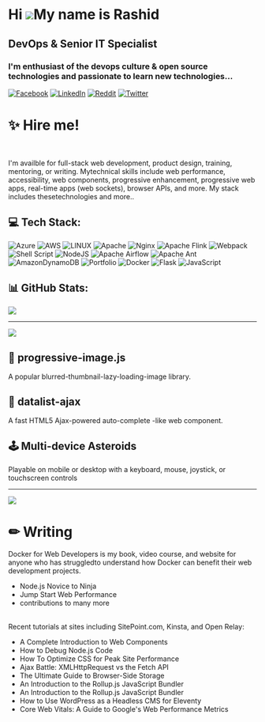 Hi ![](https://user-images.githubusercontent.com/18350557/176309783-0785949b-9127-417c-8b55-ab5a4333674e.gif)My name is Rashid
=============================================================================================================================================

DevOps & Senior IT Specialist
-------------------------------------------------------------------------------

### I'm enthusiast of the devops culture & open source technologies and passionate to learn new technologies... 


[![Facebook](https://img.shields.io/badge/Facebook-%231877F2.svg?logo=Facebook&logoColor=white)](https://facebook.com/rashid.ul.haq.18)
[![LinkedIn](https://img.shields.io/badge/LinkedIn-%230077B5.svg?logo=linkedin&logoColor=white)](https://linkedin.com/in/rashid-siddique-ab2aaa5a)
[![Reddit](https://img.shields.io/badge/Reddit-%23FF4500.svg?logo=Reddit&logoColor=white)](https://reddit.com/user/techie-rashid)
[![Twitter](https://img.shields.io/badge/Twitter-%231DA1F2.svg?logo=Twitter&logoColor=white)](https://twitter.com/Rashid_ksa777)

# ✨ Hire me!
<br>
<p>I'm availble for full-stack web development, product design, training, mentoring, or writing. Mytechnical skills include web performance, accessibility, web components, progressive enhancement,
    progressive web apps, real-time apps (web sockets), browser APIs, and more. My stack includes thesetechnologies and more..</p>

## 💻 Tech Stack:
![Azure](https://img.shields.io/badge/azure-%230072C6.svg?style=for-the-badge&logo=azure-devops&logoColor=white) ![AWS](https://img.shields.io/badge/AWS-%23FF9900.svg?style=for-the-badge&logo=amazon-aws&logoColor=white) ![LINUX](https://img.shields.io/badge/Linux-FCC624?style=for-the-badge&logo=linux&logoColor=black) ![Apache](https://img.shields.io/badge/apache-%23D42029.svg?style=for-the-badge&logo=apache&logoColor=white) ![Nginx](https://img.shields.io/badge/nginx-%23009639.svg?style=for-the-badge&logo=nginx&logoColor=white) ![Apache Flink](https://img.shields.io/badge/Apache%20Flink-E6526F?style=for-the-badge&logo=Apache%20Flink&logoColor=white) ![Webpack](https://img.shields.io/badge/webpack-%238DD6F9.svg?style=for-the-badge&logo=webpack&logoColor=black) ![Shell Script](https://img.shields.io/badge/shell_script-%23121011.svg?style=for-the-badge&logo=gnu-bash&logoColor=white) ![NodeJS](https://img.shields.io/badge/node.js-6DA55F?style=for-the-badge&logo=node.js&logoColor=white) ![Apache Airflow](https://img.shields.io/badge/Apache%20Airflow-017CEE?style=for-the-badge&logo=Apache%20Airflow&logoColor=white) ![Apache Ant](https://img.shields.io/badge/Apache%20Ant-A81C7D?style=for-the-badge&logo=Apache%20Ant&logoColor=white) ![AmazonDynamoDB](https://img.shields.io/badge/Amazon%20DynamoDB-4053D6?style=for-the-badge&logo=Amazon%20DynamoDB&logoColor=white) ![Portfolio](https://img.shields.io/badge/Portfolio-%23000000.svg?style=for-the-badge&logo=firefox&logoColor=#FF7139) ![Docker](https://img.shields.io/badge/docker-%230db7ed.svg?style=for-the-badge&logo=docker&logoColor=white) ![Flask](https://img.shields.io/badge/flask-%23000.svg?style=for-the-badge&logo=flask&logoColor=white) ![JavaScript](https://img.shields.io/badge/javascript-%23323330.svg?style=for-the-badge&logo=javascript&logoColor=%23F7DF1E)

## 📊 GitHub Stats:

![](https://github-readme-streak-stats.herokuapp.com/?user=techie-ksa&theme=dark&hide_border=false)<br/>


---
[![](https://visitcount.itsvg.in/api?id=techie-ksa&icon=0&color=0)](https://visitcount.itsvg.in)

<!-- Proudly created with GPRM ( https://gprm.itsvg.in ) -->

## 📸  progressive-image.js
    
<p>   A popular blurred-thumbnail-lazy-loading-image library.</p>

## 🔧 datalist-ajax
 <p> A fast HTML5 Ajax-powered auto-complete -like web component. </p>

## 🕹 Multi-device Asteroids
Playable on mobile or desktop with a keyboard, mouse, joystick, or touchscreen controls 

------------------------------------------------------------------------------------------------------------------------------------------------------------------------------------------------------------------------------
[![](https://visitcount.itsvg.in/api?id=techie-ksa&icon=0&color=0)](https://visitcount.itsvg.in)
#  ✏ Writing
Docker for Web Developers is my book, video course, and website for anyone who has struggledto understand how Docker can benefit their web development projects.
  <ul>
            <li>Node.js Novice to Ninja</li>
            <li>Jump Start Web Performance</li>
            <li>contributions to many more</li>
        </ul>
    <br>
Recent tutorials at sites including SitePoint.com, Kinsta, and Open Relay:

<ul>
            <li>A Complete Introduction to Web Components</li>
            <li>How to Debug Node.js Code</li>
            <li>How To Optimize CSS for Peak Site Performance</li>
            <li>Ajax Battle: XMLHttpRequest vs the Fetch API</li>
            <li>The Ultimate Guide to Browser-Side Storage</li>
            <li>An Introduction to the Rollup.js JavaScript Bundler</li>
            <li>An Introduction to the Rollup.js JavaScript Bundler</li>
            <li>How to Use WordPress as a Headless CMS for Eleventy</li>
            <li>Core Web Vitals: A Guide to Google's Web Performance Metrics</li>
        </ul>
